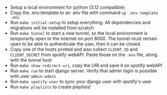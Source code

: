 - Setup a local environment for python (3.12 compatible)
- Copy the .env.template to an .env file with command `cp .env.template .env`
- Run `make initial-setup` to setup everything. All dependencies and migrations will be installed from scratch
- Run `make tunnel` to start a new tunnel, so the local environment is temporarily open to the internet on port 8000.
  The tunnel must remain open to be able to authenticate the user, then it can be closed.
- Copy one of the hosts printed and also collect `CLIENT_ID` and `CLIENT_SECRET` from spotify webAPI. Paste those on
  the `.env` file, along with the tunnel host
- Run `make show-redirect-uri`, copy the URI and save it on spotify webAPI
- Run `make run` to start django server. Verify that admin login is possible with user `admin:admin`
- Run `make spotify-user` to sync your django user with spotify's user
- Run `make playlists` to create playlists!